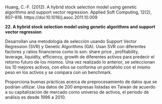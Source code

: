 Huang, C.-F. (2012). A hybrid stock selection model using genetic algorithms and support vector regression. Applied Soft Computing, 12(2), 807–818. https://doi:10.1016/j.asoc.2011.10.009           

**22. A hybrid stock selection model using genetic algorithms and support vector regression**

Desarrollan una metodología de selección usando Support Vector Regression (SVR) y Genetic Algorithms (GA). Usan SVR con diferentes factores y ratios financieros como lo son: share price , profitability, leverage, liquidity, efficiency, growth de diferentes activos para predecir el retorno futuro de los mismos. Una vez realizado lo anterior, se seleccionan los 10 mejores activos, con ellos se conforma un portafolio con el mismo peso en los activos y se compara con un benchmark.

Proporciona buenas prácticas acerca de preprocesamiento de datos que se podrían utilizar. Usa datos de 200 empresas listadas en Taiwán de acuerdo a su capitalización de mercado como universo de activos, el periodo de análisis es desde 1996 a 2010.
